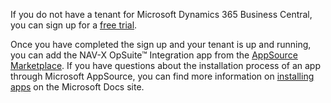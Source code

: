If you do not have a tenant for Microsoft Dynamics 365 Business Central, you can sign up for a [free trial](https://trials.dynamics.com/Dynamics365/Signup/businesscentral).

Once you have completed the sign up and your tenant is up and running, you can add the NAV-X OpSuite™ Integration app from the [AppSource Marketplace](https://appsource.microsoft.com/en-us/product/dynamics-365-business-central/PUBID.navx|AID.nav-x_warehouse_productivity|PAPPID.eb9dd971-a2f8-4e3e-8a66-067d8606405e). If you have questions about the installation process of an app through Microsoft AppSource, you can find more information on [installing apps](https://docs.microsoft.com/en-US/dynamics365/business-central/ui-extensions) on the Microsoft Docs site.
